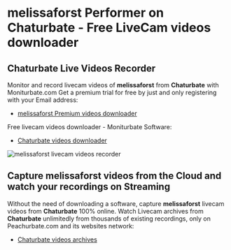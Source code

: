 # melissaforst Performer on Chaturbate - Free LiveCam videos downloader

## Chaturbate Live Videos Recorder

Monitor and record livecam videos of **melissaforst** from **Chaturbate** with Moniturbate.com
Get a premium trial for free by just and only registering with your Email address:
* [melissaforst Premium videos downloader](https://moniturbate.com/request-demo-licence-key.html)

Free livecam videos downloader - Moniturbate Software:
* [Chaturbate videos downloader](https://moniturbate.com/moniturbate-download-software.html)

![melissaforst livecam videos recorder](https://peachurnet.com/templates/moniturbate-software.png)


## Capture melissaforst videos from the Cloud and watch your recordings on Streaming

Without the need of downloading a software, capture **melissaforst** livecam videos from **Chaturbate** 100% online.
Watch Livecam archives from **Chaturbate** unlimitedly from thousands of existing recordings, only on Peachurbate.com and its websites network:
* [Chaturbate videos archives](https://peachurnet.com/)